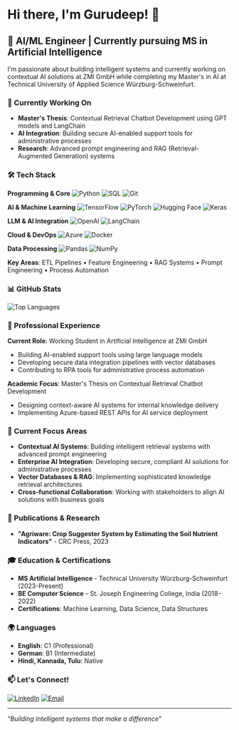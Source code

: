 # Hi there, I'm Gurudeep! 👋

## 🚀 AI/ML Engineer | Currently pursuing MS in Artificial Intelligence

I'm passionate about building intelligent systems and currently working on contextual AI solutions at ZMI GmbH while completing my Master's in AI at Technical University of Applied Science Würzburg-Schweinfurt.

### 🔭 Currently Working On
- **Master's Thesis**: Contextual Retrieval Chatbot Development using GPT models and LangChain
- **AI Integration**: Building secure AI-enabled support tools for administrative processes
- **Research**: Advanced prompt engineering and RAG (Retrieval-Augmented Generation) systems

### 🛠️ Tech Stack

**Programming & Core**
![Python](https://img.shields.io/badge/-Python-3776AB?style=flat-square&logo=python&logoColor=white)
![SQL](https://img.shields.io/badge/-SQL-4479A1?style=flat-square&logo=postgresql&logoColor=white)
![Git](https://img.shields.io/badge/-Git-F05032?style=flat-square&logo=git&logoColor=white)

**AI & Machine Learning**
![TensorFlow](https://img.shields.io/badge/-TensorFlow-FF6F00?style=flat-square&logo=tensorflow&logoColor=white)
![PyTorch](https://img.shields.io/badge/-PyTorch-EE4C2C?style=flat-square&logo=pytorch&logoColor=white)
![Hugging Face](https://img.shields.io/badge/-Hugging%20Face-FFD21E?style=flat-square&logo=huggingface&logoColor=black)
![Keras](https://img.shields.io/badge/-Keras-D00000?style=flat-square&logo=keras&logoColor=white)

**LLM & AI Integration**
![OpenAI](https://img.shields.io/badge/-OpenAI-412991?style=flat-square&logo=openai&logoColor=white)
![LangChain](https://img.shields.io/badge/-LangChain-1C3C3C?style=flat-square&logo=langchain&logoColor=white)

**Cloud & DevOps**
![Azure](https://img.shields.io/badge/-Azure-0078D4?style=flat-square&logo=microsoftazure&logoColor=white)
![Docker](https://img.shields.io/badge/-Docker-2496ED?style=flat-square&logo=docker&logoColor=white)

**Data Processing**
![Pandas](https://img.shields.io/badge/-Pandas-150458?style=flat-square&logo=pandas&logoColor=white)
![NumPy](https://img.shields.io/badge/-NumPy-013243?style=flat-square&logo=numpy&logoColor=white)

**Key Areas**: ETL Pipelines • Feature Engineering • RAG Systems • Prompt Engineering • Process Automation

### 📊 GitHub Stats

![Top Languages](https://github-readme-stats.vercel.app/api/top-langs/?username=Gurudeep-hn&layout=compact&theme=radical)

### 💼 Professional Experience

**Current Role**: Working Student in Artificial Intelligence at ZMI GmbH
- Building AI-enabled support tools using large language models
- Developing secure data integration pipelines with vector databases
- Contributing to RPA tools for administrative process automation

**Academic Focus**: Master's Thesis on Contextual Retrieval Chatbot Development
- Designing context-aware AI systems for internal knowledge delivery
- Implementing Azure-based REST APIs for AI service deployment

### 🎯 Current Focus Areas

- **Contextual AI Systems**: Building intelligent retrieval systems with advanced prompt engineering
- **Enterprise AI Integration**: Developing secure, compliant AI solutions for administrative processes
- **Vector Databases & RAG**: Implementing sophisticated knowledge retrieval architectures
- **Cross-functional Collaboration**: Working with stakeholders to align AI solutions with business goals

### 📝 Publications & Research
- **"Agriware: Crop Suggester System by Estimating the Soil Nutrient Indicators"** - CRC Press, 2023

### 🎓 Education & Certifications
- **MS Artificial Intelligence** - Technical University Würzburg-Schweinfurt (2023-Present)
- **BE Computer Science** - St. Joseph Engineering College, India (2018-2022)
- **Certifications**: Machine Learning, Data Science, Data Structures

### 🌍 Languages
- **English**: C1 (Professional)
- **German**: B1 (Intermediate)
- **Hindi, Kannada, Tulu**: Native

### 📫 Let's Connect!
[![LinkedIn](https://img.shields.io/badge/-LinkedIn-0077B5?style=flat-square&logo=linkedin&logoColor=white)](https://linkedin.com/in/gurudeephn)
[![Email](https://img.shields.io/badge/-Email-D14836?style=flat-square&logo=gmail&logoColor=white)](mailto:gurudeep409@gmail.com)

---
*"Building intelligent systems that make a difference"*
